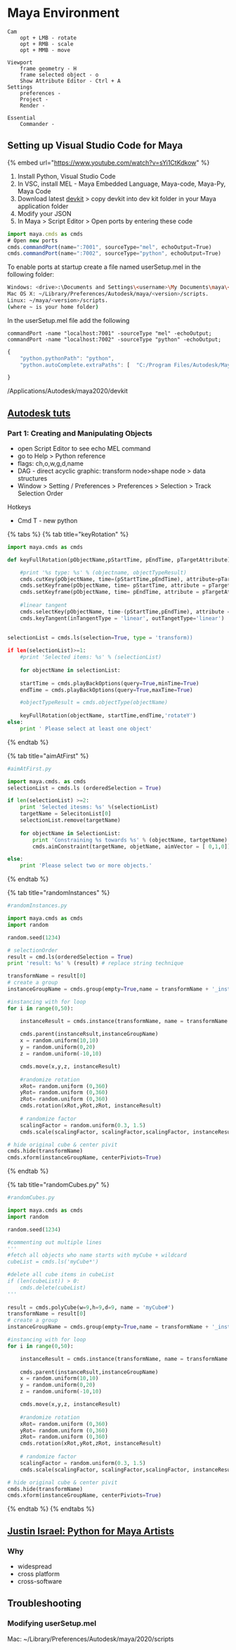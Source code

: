 # Maya Environment



```
Cam
    opt + LMB - rotate
    opt + RMB - scale
    opt + MMB - move
    
Viewport
    frame geometry - H
    frame selected object - o
    Show Attribute Editor - Ctrl + A
Settings
    preferences - 
    Project - 
    Render -
    
Essential 
    Commander - 
```

## Setting up Visual Studio Code for Maya

{% embed url="https://www.youtube.com/watch?v=sYi1CtKdkow" %}

1. Install Python, Visual Studio Code
2. In VSC, install MEL - Maya Embedded Language, Maya-code, Maya-Py, Maya Code
3. Download latest [devkit](https://www.autodesk.com/developer-network/platform-technologies/maya) > copy devkit into dev kit folder in your Maya application folder&#x20;
4. Modify your JSON&#x20;
5. In Maya > Script Editor > Open ports by entering these code

```javascript
import maya.cmds as cmds
# Open new ports
cmds.commandPort(name=":7001", sourceType="mel", echoOutput=True)
cmds.commandPort(name=":7002", sourceType="python", echoOutput=True)
```

To enable ports at startup create a file named userSetup.mel in the following folder:

```bash
Windows: <drive>:\Documents and Settings\<username>\My Documents\maya\<Version>\scripts
Mac OS X: ~/Library/Preferences/Autodesk/maya/<version>/scripts.
Linux: ~/maya/<version>/scripts.
(where ~ is your home folder)
```

In the userSetup.mel file add the following

```
commandPort -name "localhost:7001" -sourceType "mel" -echoOutput; 
commandPort -name "localhost:7002" -sourceType "python" -echoOutput;
```

```javascript
{
    "python.pythonPath": "python",
    "python.autoComplete.extraPaths": [  "C:/Program Files/Autodesk/Maya2019/devkit/other/pymel/extras/completion/py" ],

}
```

/Applications/Autodesk/maya2020/devkit



## [Autodesk tuts](https://www.youtube.com/watch?v=eXFGeZZbMzQ)

### Part 1: Creating and Manipulating Objects

* open Script Editor to see echo MEL command&#x20;
* go to Help > Python reference&#x20;
* flags: ch,o,w,g,d,name
* DAG - direct acyclic graphic: transform node>shape node > data structures
* Window > Setting / Preferences >  Preferences > Selection > Track Selection Order

Hotkeys

* Cmd T - new python&#x20;

{% tabs %}
{% tab title="keyRotation" %}
```python
import maya.cmds as cmds

def keyFullRotation(pObjectName,pStartTime, pEndTime, pTargetAttribute):

    #print '%s type: %s' % (objectname, objectTypeResult)
    cmds.cutKey(pObjectName, time=(pStartTime,pEndTime), attribute=pTargetAttribute)
    cmds.setKeyframe(pObjectName, time= pStartTime, attribute = pTargetAttribute, value=0)
    cmds.setKeyframe(pObjectName, time= pEndTime, attribute = pTargetAttribute, value=360)
    
    #linear tangent
    cmds.selectKey(pObjectName, time-(pStartTime,pEndTime), attribute = pTargetAttribute
    cmds.keyTangent(inTangentType = 'linear', outTangetType='linear')
    
    
selectionList = cmds.ls(selection=True, type = 'transform))

if len(selectionList)>=1:
    #print 'Selected items: %s' % (selectionList)
    
    for objectName in selectionList:
    
    startTime = cmds.playBackOptions(query=True,minTime=True)
    endTime = cmds.playBackOptions(query=True,maxTime=True)

    #objectTypeResult = cmds.objectType(objectName)
    
    keyFullRotation(objectName, startTime,endTime,'rotateY')
else: 
    print ' Please select at least one object'
```
{% endtab %}

{% tab title="aimAtFirst" %}
```python
#aimAtFirst.py

import maya.cmds. as cmds
selectionList = cmds.ls (orderedSelection = True)

if len(selectionList) >=2:
    print 'Selected itesms: %s' %(selectionList)
    targetName = SelecitonList[0]
    selectionList.remove(targetName)
    
    for objectName in SelectionList:
        print 'Constraining %s towards %s' % (objectName, tartgetName)
        cmds.aimConstraint(targetName, objetName, aimVector = [ 0,1,0])

else:
    print 'Please select two or more objects.'
```
{% endtab %}

{% tab title="randomInstances" %}
```python
#randomInstances.py

import maya.cmds as cmds 
import random

random.seed(1234)

# selectionOrder 
result = cmd.ls(orderedSelection = True)
print 'result: %s' % (result) # replace string technique

transformName = result[0]
# create a group 
instanceGroupName = cmds.group(empty=True,name = transformName + '_instance_grp')

#instancing with for loop
for i in range(0,50):

    instanceResult = cmds.instance(transformName, name = transformName + ' _instance#'
    
    cmds.parent(instanceRsult,instanceGroupName)
    x = random.uniform(10,10)
    y = random.uniform(0,20)
    z = random.uniform(-10,10)

    cmds.move(x,y,z, instanceResult)
    
    #randomize rotation
    xRot= random.uniform (0,360)
    yRot= random.uniform (0,360)
    zRot= random.uniform (0,360)
    cmds.rotation(xRot,yRot,zRot, instanceResult)
    
    # randomize factor
    scalingFactor = random.uniform(0.3, 1.5)
    cmds.scale(scalingFactor, scalingFactor,scalingFactor, instanceResult)

# hide original cube & center pivit
cmds.hide(transformName)
cmds.xform(instanceGroupName, centerPiviots=True)

```
{% endtab %}

{% tab title="randomCubes.py" %}
```python
#randomCubes.py

import maya.cmds as cmds 
import random

random.seed(1234)

#commenting out multiple lines
'''
#fetch all objects who name starts with myCube + wildcard
cubeList = cmds.ls('myCube*') 

#delete all cube items in cubeList
if (len(cubeList)) > 0:
    cmds.delete(cubeList)
'''
    
result = cmds.polyCube(w=9,h=9,d=9, name = 'myCube#')
transformName = result[0]
# create a group 
instanceGroupName = cmds.group(empty=True,name = transformName + '_instance_grp')

#instancing with for loop
for i in range(0,50):

    instanceResult = cmds.instance(transformName, name = transformName + ' _instance#'
    
    cmds.parent(instanceRsult,instanceGroupName)
    x = random.uniform(10,10)
    y = random.uniform(0,20)
    z = random.uniform(-10,10)

    cmds.move(x,y,z, instanceResult)
    
    #randomize rotation
    xRot= random.uniform (0,360)
    yRot= random.uniform (0,360)
    zRot= random.uniform (0,360)
    cmds.rotation(xRot,yRot,zRot, instanceResult)
    
    # randomize factor
    scalingFactor = random.uniform(0.3, 1.5)
    cmds.scale(scalingFactor, scalingFactor,scalingFactor, instanceResult)

# hide original cube & center pivit
cmds.hide(transformName)
cmds.xform(instanceGroupName, centerPiviots=True)

```
{% endtab %}
{% endtabs %}

###

## [Justin Israel: Python for Maya Artists](https://www.youtube.com/watch?v=PDKxDbt6EGQ)

### Why

* widespread
* cross platform&#x20;
* cross-software&#x20;

## Troubleshooting&#x20;

### Modifying userSetup.mel

Mac:  \~/Library/Preferences/Autodesk/maya/2020/scripts





##
